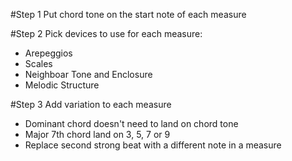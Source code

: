 #Step 1
Put chord tone on the start note of each measure

#Step 2
Pick devices to use for each measure:

- Arepeggios
- Scales
- Neighboar Tone and Enclosure
- Melodic Structure

#Step 3
Add variation to each measure

- Dominant chord doesn't need to land on chord tone
- Major 7th chord land on 3, 5, 7 or 9
- Replace second strong beat with a different note in a measure
